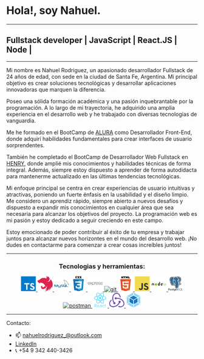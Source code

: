# Hola!, soy Nahuel.

---

## Fullstack developer | JavaScript | React.JS | Node | 

---

Mi nombre es Nahuel Rodriguez, un apasionado desarrollador Fullstack de 24 años de edad, con sede en la ciudad de Santa Fe, Argentina. Mi principal objetivo es crear soluciones tecnológicas y desarrollar aplicaciones innovadoras que marquen la diferencia.

Poseo una sólida formación académica y una pasión inquebrantable por la programación. A lo largo de mi trayectoria, he adquirido una amplia experiencia en el desarrollo web y he trabajado con diversas tecnologías de vanguardia.

Me he formado en el BootCamp de [ALURA](https://www.aluracursos.com/) como Desarrollador Front-End, donde adquirí habilidades fundamentales para crear interfaces de usuario sorprendentes.

También he completado el BootCamp de Desarrollador Web Fullstack en  [HENRY](https://www.soyhenry.com/), donde amplié mis conocimientos y habilidades técnicas de forma integral. Además, siempre estoy dispuesto a aprender de forma autodidacta para mantenerme actualizado en las últimas tendencias tecnológicas.

Mi enfoque principal se centra en crear experiencias de usuario intuitivas y atractivas, poniendo un fuerte énfasis en la usabilidad y el diseño limpio. Me considero un aprendiz rápido, siempre abierto a nuevos desafíos y dispuesto a expandir mis conocimientos en cualquier área que sea necesaria para alcanzar los objetivos del proyecto. La programación web es mi pasión y estoy dedicado a seguir creciendo en este campo.

Estoy emocionado de poder contribuir al éxito de tu empresa y trabajar juntos para alcanzar nuevos horizontes en el mundo del desarrollo web. ¡No dudes en contactarme para comenzar a crear cosas increíbles juntos!

------

<h3 align="center">Tecnologias y herramientas:</h3>
<p align="center"> <a href="https://nestjs.com/" target="_blank"> <img src="https://github.com/devicons/devicon/blob/master/icons/typescript/typescript-original.svg" alt="TypeScript" width="40" height="40"/> </a> <a href="https://www.typescriptlang.org/" target="_blank"> <a href="https://nestjs.com/" target="_blank"> <img src="https://github.com/devicons/devicon/blob/master/icons/nestjs/nestjs-plain.svg" alt="NestJS" width="40" height="40"/> </a> <a href="https://nestjs.com/" target="_blank"> <a href="" target="_blank"> <img src="https://github.com/devicons/devicon/blob/master/icons/mysql/mysql-plain-wordmark.svg" alt="MySQL" width="40" height="40"/> </a> <a href="https://www.w3schools.com/css/" target="_blank"> <img src="https://github.com/devicons/devicon/blob/master/icons/css3/css3-original-wordmark.svg" alt="css3" width="40" height="40"/> </a> <a href="https://expressjs.com" target="_blank"> <img src="https://github.com/devicons/devicon/blob/master/icons/express/express-original-wordmark.svg" alt="express" width="40" height="40"/> </a> <a href="https://git-scm.com/" target="_blank"> <img src="https://www.vectorlogo.zone/logos/git-scm/git-scm-icon.svg" alt="git" width="40" height="40"/> </a> <a href="https://www.w3.org/html/" target="_blank"> <img src="https://github.com/devicons/devicon/blob/master/icons/html5/html5-original-wordmark.svg" alt="html5" width="40" height="40"/> </a> </a> <a href="https://developer.mozilla.org/en-US/docs/Web/JavaScript" target="_blank"> <img src="https://github.com/devicons/devicon/blob/master/icons/javascript/javascript-original.svg" alt="javascript" width="40" height="40"/> </a> <a href="https://nodejs.org" target="_blank"> <img src="https://github.com/devicons/devicon/blob/master/icons/nodejs/nodejs-original-wordmark.svg" alt="nodejs" width="40" height="40"/> </a> <a href="https://www.postgresql.org" target="_blank"> <img src="https://github.com/devicons/devicon/blob/master/icons/postgresql/postgresql-original-wordmark.svg" alt="postgresql" width="40" height="40"/> </a> <a href="https://postman.com" target="_blank"> <img src="https://www.vectorlogo.zone/logos/getpostman/getpostman-icon.svg" alt="postman" width="40" height="40"/> </a> <a href="https://reactjs.org/" target="_blank"> <img src="https://github.com/devicons/devicon/blob/master/icons/react/react-original-wordmark.svg" alt="react" width="40" height="40"/> </a> <a href="https://redux.js.org" target="_blank"> <img src="https://github.com/devicons/devicon/blob/master/icons/redux/redux-original.svg" alt="redux" width="40" height="40"/> </a> <a href="https://webpack.js.org" target="_blank"> <img src="https://github.com/devicons/devicon/blob/master/icons/webpack/webpack-original.svg" alt="webpack" width="40" height="40"/> </a> </p>

---

Contacto:
- 📫 nahuelrodriguez_@outlook.com
- [LinkedIn](https://www.linkedin.com/in/nahuel-federico-rodriguez-76a0891b4/)
- 📞 +54 9 342 440-3426
